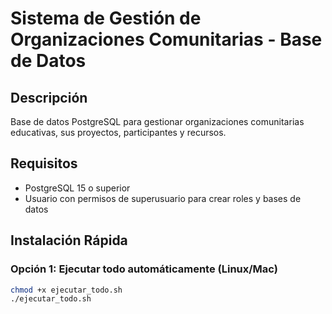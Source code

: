 # Sistema de Gestión de Organizaciones Comunitarias - Base de Datos

## Descripción
Base de datos PostgreSQL para gestionar organizaciones comunitarias educativas, sus proyectos, participantes y recursos.

## Requisitos
- PostgreSQL 15 o superior
- Usuario con permisos de superusuario para crear roles y bases de datos

## Instalación Rápida

### Opción 1: Ejecutar todo automáticamente (Linux/Mac)
```bash
chmod +x ejecutar_todo.sh
./ejecutar_todo.sh